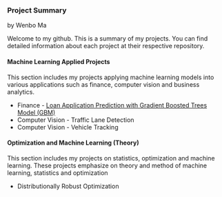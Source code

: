 ### Project Summary

by Wenbo Ma

Welcome to my github. This is a summary of my projects. You can find detailed information about each project at their respective repository.

#### Machine Learning Applied Projects

This section includes my projects applying machine learning models into various applications such as finance, computer vision and business analytics.

  * Finance - [Loan Application Prediction with Gradient Boosted Trees Model (GBM)](https://github.com/wenbo5565/AppliedProject_GrantingLoan)
  * Computer Vision - Traffic Lane Detection
  * Computer Vision - Vehicle Tracking
 
#### Optimization and Machine Learning (Theory)

This section includes my projects on statistics, optimization and machine learning. These projects emphasize on theory and method of machine learning, statistics and optimization

  * Distributionally Robust Optimization
